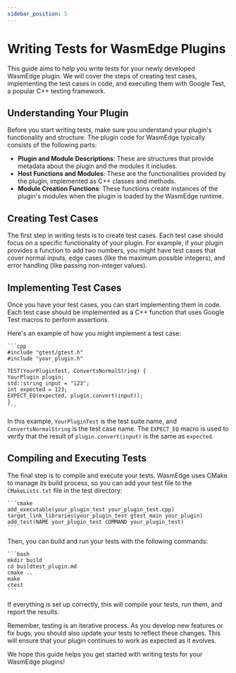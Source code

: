 ```yaml
---
sidebar_position: 5
---
```


# Writing Tests for WasmEdge Plugins

This guide aims to help you write tests for your newly developed WasmEdge plugin. We will cover the steps of creating test cases, implementing the test cases in code, and executing them with Google Test, a popular C++ testing framework.

## Understanding Your Plugin

Before you start writing tests, make sure you understand your plugin's functionality and structure. The plugin code for WasmEdge typically consists of the following parts:

- **Plugin and Module Descriptions**: These are structures that provide metadata about the plugin and the modules it includes.
- **Host Functions and Modules**: These are the functionalities provided by the plugin, implemented as C++ classes and methods.
- **Module Creation Functions**: These functions create instances of the plugin's modules when the plugin is loaded by the WasmEdge runtime.

## Creating Test Cases

The first step in writing tests is to create test cases. Each test case should focus on a specific functionality of your plugin. For example, if your plugin provides a function to add two numbers, you might have test cases that cover normal inputs, edge cases (like the maximum possible integers), and error handling (like passing non-integer values).

## Implementing Test Cases

Once you have your test cases, you can start implementing them in code. Each test case should be implemented as a C++ function that uses Google Test macros to perform assertions.

Here's an example of how you might implement a test case:

    ```cpp
    #include "gtest/gtest.h"
    #include "your_plugin.h"

    TEST(YourPluginTest, ConvertsNormalString) {
    YourPlugin plugin;
    std::string input = "123";
    int expected = 123;
    EXPECT_EQ(expected, plugin.convert(input));
    }
    ```

In this example, `YourPluginTest` is the test suite name, and `ConvertsNormalString` is the test case name. The `EXPECT_EQ` macro is used to verify that the result of `plugin.convert(input)` is the same as `expected`.

## Compiling and Executing Tests

The final step is to compile and execute your tests. WasmEdge uses CMake to manage its build process, so you can add your test file to the `CMakeLists.txt` file in the test directory:

    ```cmake
    add_executable(your_plugin_test your_plugin_test.cpp)
    target_link_libraries(your_plugin_test gtest_main your_plugin)
    add_test(NAME your_plugin_test COMMAND your_plugin_test)
    ```

Then, you can build and run your tests with the following commands:

    ```bash
    mkdir build
    cd buildtest_plugin.md
    cmake ..
    make
    ctest
    ```

If everything is set up correctly, this will compile your tests, run them, and report the results.

Remember, testing is an iterative process. As you develop new features or fix bugs, you should also update your tests to reflect these changes. This will ensure that your plugin continues to work as expected as it evolves.

We hope this guide helps you get started with writing tests for your WasmEdge plugins!